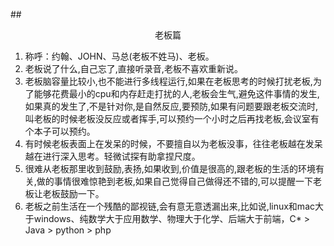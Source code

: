 ##<center>老板篇</center>
1. 称呼：约翰、JOHN、马总(老板不姓马)、老板。
2. 老板说了什么,自己忘了,直接听录音,老板不喜欢重新说。
3. 老板脑容量比较小,也不能进行多线程运行,如果在老板思考的时候打扰老板,为了能够花费最小的cpu和内存赶走打扰的人,老板会生气,避免这件事情的发生,如果真的发生了,不是针对你,是自然反应,要预防,如果有问题要跟老板交流时,叫老板的时候老板没反应或者挥手,可以预约一个小时之后再找老板,会议室有个本子可以预约。
4. 有时候老板表面上在发呆的时候，不要擅自以为老板没事，往往老板越在发呆越在进行深入思考。轻微试探有助拿捏尺度。
5. 很难从老板那里收到鼓励,表扬,如果收到,价值是很高的,跟老板的生活的环境有关,做的事情很难惊艳到老板,如果自己觉得自己做得还不错的,可以提醒一下老板让老板鼓励一下。
6. 老板之前生活在一个残酷的鄙视链,会有意无意透漏出来,比如说,linux和mac大于windows、纯数学大于应用数学、物理大于化学、后端大于前端，C* > Java > python > php